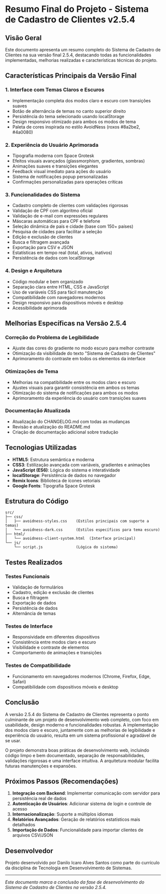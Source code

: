 # Resumo Final do Projeto - Sistema de Cadastro de Clientes v2.5.4

## Visão Geral

Este documento apresenta um resumo completo do Sistema de Cadastro de Clientes na sua versão final 2.5.4, destacando todas as funcionalidades implementadas, melhorias realizadas e características técnicas do projeto.

## Características Principais da Versão Final

### 1. Interface com Temas Claros e Escuros
- Implementação completa dos modos claro e escuro com transições suaves
- Botão de alternância de temas no canto superior direito
- Persistência do tema selecionado usando localStorage
- Design responsivo otimizado para ambos os modos de tema
- Paleta de cores inspirada no estilo AvoidNess (roxos #8a2be2, #4a0080)

### 2. Experiência do Usuário Aprimorada
- Tipografia moderna com Space Grotesk
- Efeitos visuais avançados (glassmorphism, gradientes, sombras)
- Animações suaves e transições elegantes
- Feedback visual imediato para ações do usuário
- Sistema de notificações popup personalizadas
- Confirmações personalizadas para operações críticas

### 3. Funcionalidades do Sistema
- Cadastro completo de clientes com validações rigorosas
- Validação de CPF com algoritmo oficial
- Validação de e-mail com expressões regulares
- Máscaras automáticas para CPF e telefone
- Seleção dinâmica de país e cidade (base com 150+ países)
- Pesquisa de cidades para facilitar a seleção
- Edição e exclusão de clientes
- Busca e filtragem avançada
- Exportação para CSV e JSON
- Estatísticas em tempo real (total, ativos, inativos)
- Persistência de dados com localStorage

### 4. Design e Arquitetura
- Código modular e bem organizado
- Separação clara entre HTML, CSS e JavaScript
- Uso de variáveis CSS para fácil manutenção
- Compatibilidade com navegadores modernos
- Design responsivo para dispositivos móveis e desktop
- Acessibilidade aprimorada

## Melhorias Específicas na Versão 2.5.4

### Correção do Problema de Legibilidade
- Ajuste das cores do gradiente no modo escuro para melhor contraste
- Otimização da visibilidade do texto "Sistema de Cadastro de Clientes"
- Aprimoramento do contraste em todos os elementos da interface

### Otimizações de Tema
- Melhorias na compatibilidade entre os modos claro e escuro
- Ajustes visuais para garantir consistência em ambos os temas
- Otimização do sistema de notificações para ambos os modos
- Aprimoramento da experiência do usuário com transições suaves

### Documentação Atualizada
- Atualização do CHANGELOG.md com todas as mudanças
- Revisão e atualização do README.md
- Criação de documentação adicional sobre tradução

## Tecnologias Utilizadas

- **HTML5**: Estrutura semântica e moderna
- **CSS3**: Estilização avançada com variáveis, gradientes e animações
- **JavaScript (ES6)**: Lógica do sistema e interatividade
- **localStorage**: Persistência de dados no navegador
- **Remix Icons**: Biblioteca de ícones vetoriais
- **Google Fonts**: Tipografia Space Grotesk

## Estrutura do Código

```
src/
├── css/
│   ├── avoidness-styles.css    (Estilos principais com suporte a temas)
│   └── avoidness-dark.css      (Estilos específicos para tema escuro)
├── html/
│   └── avoidness-client-system.html  (Interface principal)
└── js/
    └── script.js               (Lógica do sistema)
```

## Testes Realizados

### Testes Funcionais
- Validação de formulários
- Cadastro, edição e exclusão de clientes
- Busca e filtragem
- Exportação de dados
- Persistência de dados
- Alternância de temas

### Testes de Interface
- Responsividade em diferentes dispositivos
- Consistência entre modos claro e escuro
- Visibilidade e contraste de elementos
- Comportamento de animações e transições

### Testes de Compatibilidade
- Funcionamento em navegadores modernos (Chrome, Firefox, Edge, Safari)
- Compatibilidade com dispositivos móveis e desktop

## Conclusão

A versão 2.5.4 do Sistema de Cadastro de Clientes representa o ponto culminante de um projeto de desenvolvimento web completo, com foco em usabilidade, design moderno e funcionalidades robustas. A implementação dos modos claro e escuro, juntamente com as melhorias de legibilidade e experiência do usuário, resulta em um sistema profissional e agradável de se usar.

O projeto demonstra boas práticas de desenvolvimento web, incluindo código limpo e bem documentado, separação de responsabilidades, validações rigorosas e uma interface intuitiva. A arquitetura modular facilita futuras manutenções e expansões.

## Próximos Passos (Recomendações)

1. **Integração com Backend**: Implementar comunicação com servidor para persistência real de dados
2. **Autenticação de Usuários**: Adicionar sistema de login e controle de acesso
3. **Internacionalização**: Suporte a múltiplos idiomas
4. **Relatórios Avançados**: Geração de relatórios estatísticos mais detalhados
5. **Importação de Dados**: Funcionalidade para importar clientes de arquivos CSV/JSON

## Desenvolvedor

Projeto desenvolvido por Danilo Icaro Alves Santos como parte do currículo da disciplina de Tecnologia em Desenvolvimento de Sistemas.

---

*Este documento marca a conclusão da fase de desenvolvimento do Sistema de Cadastro de Clientes na versão 2.5.4.*